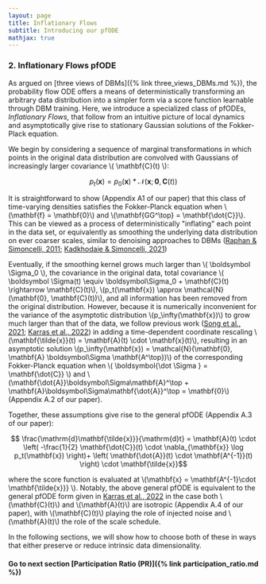 ```yaml
---
layout: page
title: Inflationary Flows 
subtitle: Introducing our pfODE
mathjax: true
---
```


### 2. Inflationary Flows pfODE 

As argued on [three views of DBMs]({% link three_views_DBMs.md %}), the probability flow ODE offers a means of deterministically 
transforming an arbitrary data distribution into a simpler form via a score function learnable through DBM training. 
Here, we introduce a specialized class of pfODEs, <em> Inflationary Flows, </em> that follow from an intuitive picture 
of local dynamics and asymptotically give rise to stationary Gaussian solutions of the Fokker-Plack equation. 

We begin by considering a sequence of marginal transformations in which points in the original data distribution are convolved with 
Gaussians of increasingly larger covariance \\( \mathbf{C}(t) \\):

$$ p_t(\mathbf{x}) = p_0(\mathbf{x}) * \mathcal{N}(\mathbf{x}; \mathbf{0}, \mathbf{C}(t)) $$ 

It is straightforward to show (Appendix A1 of our paper) that this class of time-varying densities satisfies the Fokker-Planck equation
when \\(\mathbf{f} = \mathbf{0}\\) and \\(\mathbf{GG^\top} = \mathbf{\dot{C}}\\).
This can be viewed as a process of deterministically "inflating" each point in the data set, or equivalently as smoothing 
the underlying data distribution on ever coarser scales, similar to denoising approaches to DBMs ([Raphan & Simoncelli, 2011](https://www.cns.nyu.edu/pub/lcv/raphan10.pdf); [Kadkhodaie & Simoncelli, 2021](https://proceedings.neurips.cc/paper_files/paper/2021/file/6e28943943dbed3c7f82fc05f269947a-Paper.pdf)) 

Eventually, if the smoothing kernel grows much larger than \\( \boldsymbol \Sigma_0 \\), the covariance in the original data, 
total covariance \\( \boldsymbol \Sigma(t) \equiv \boldsymbol\Sigma_0 + \mathbf{C}(t) \rightarrow \mathbf{C}(t)\\), 
\\(p_t(\mathbf{x}) \approx \mathcal{N}(\mathbf{0}, \mathbf{C}(t))\\), and all information has been removed from the original distribution. 
However, because it is numerically inconvenient for the variance of the asymptotic distribution \\(p_\infty(\mathbf{x})\\) to grow much larger 
than that of the data, we follow previous work ([Song et al., 2021](https://arxiv.org/pdf/2011.13456); [Karras et al., 2022](https://arxiv.org/pdf/2206.00364)) 
in adding a time-dependent coordinate rescaling \\(\mathbf{\tilde{x}}(t) = \mathbf{A}(t) \cdot \mathbf{x}(t)\\), 
resulting in an asymptotic solution \\(p_\infty(\mathbf{x}) = \mathcal{N}(\mathbf{0}, \mathbf{A} \boldsymbol\Sigma \mathbf{A^\top})\\) 
of the corresponding Fokker-Planck equation when \\( \boldsymbol{\dot \Sigma } = \mathbf{\dot{C}} \\) and 
\\(\mathbf{\dot{A}}\boldsymbol\Sigma\mathbf{A}^\top + \mathbf{A}\boldsymbol\Sigma\mathbf{\dot{A}}^\top = \mathbf{0}\\) (Appendix A.2 of our paper). 

Together, these assumptions give rise to the general pfODE (Appendix A.3 of our paper):

$$ \frac{\mathrm{d}\mathbf{\tilde{x}}}{\mathrm{d}t} = \mathbf{A}(t) \cdot \left( -\frac{1}{2} \mathbf{\dot{C}}(t) \cdot \nabla_{\mathbf{x}} \log p_t(\mathbf{x}) \right)+ \left( \mathbf{\dot{A}}(t) \cdot \mathbf{A^{-1}}(t) \right) \cdot \mathbf{\tilde{x}}$$

where the score function is evaluated at \\(\mathbf{x} = \mathbf{A^{-1}\cdot \mathbf{\tilde{x}}} \\).
Notably, the above general pfODE is equivalent to the general pfODE form given in [Karras et al., 2022](https://arxiv.org/pdf/2206.00364)
in the case both \\(\mathbf{C}(t)\\) and \\(\mathbf{A}(t)\\) are isotropic (Appendix A.4 of our paper),
with \\(\mathbf{C}(t)\\) playing the role of injected noise and \\(\mathbf{A}(t)\\) the role of the scale schedule. 

In the following sections, we will show how to choose both of these in ways that either preserve or reduce intrinsic data dimensionality.

#### Go to next section [Participation Ratio (PR)]({% link participation_ratio.md %})



